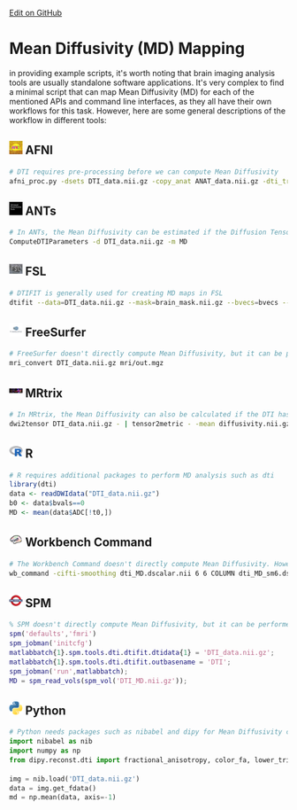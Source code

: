[Edit on GitHub](https://github.com/cmi-dair/NeuRosetta/edit/main/src/diffusion_mri_analysis/mean_diffusivity_md_mapping.md)
# Mean Diffusivity (MD) Mapping

in providing example scripts, it's worth noting that brain imaging analysis tools are usually standalone software applications. It's very complex to find a minimal script that can map Mean Diffusivity (MD) for each of the mentioned APIs and command line interfaces, as they all have their own workflows for this task. However, here are some general descriptions of the workflow in different tools:

## <img src="../icons/afni.png" height="24px" /> AFNI
```Bash
# DTI requires pre-processing before we can compute Mean Diffusivity 
afni_proc.py -dsets DTI_data.nii.gz -copy_anat ANAT_data.nii.gz -dti_tr 2.5 -regress_stim_times stim_times*
```

## <img src="../icons/ants.png" height="24px" /> ANTs
```Bash
# In ANTs, the Mean Diffusivity can be estimated if the Diffusion Tensor Image (DTI) is given
ComputeDTIParameters -d DTI_data.nii.gz -m MD
```

## <img src="../icons/fsl.png" height="24px" /> FSL
```Bash
# DTIFIT is generally used for creating MD maps in FSL
dtifit --data=DTI_data.nii.gz --mask=brain_mask.nii.gz --bvecs=bvecs --bvals=bvals --out=dti
```

## <img src="../icons/freesurfer.png" height="24px" /> FreeSurfer
```Bash
# FreeSurfer doesn't directly compute Mean Diffusivity, but it can be processed if the DTI is given
mri_convert DTI_data.nii.gz mri/out.mgz
```

## <img src="../icons/mrtrix.png" height="24px" /> MRtrix
```Bash
# In MRtrix, the Mean Diffusivity can also be calculated if the DTI has been estimated first
dwi2tensor DTI_data.nii.gz - | tensor2metric - -mean diffusivity.nii.gz
```

## <img src="../icons/r.png" height="24px" /> R
```R
# R requires additional packages to perform MD analysis such as dti
library(dti)
data <- readDWIdata("DTI_data.nii.gz")
b0 <- data$bvals==0
MD <- mean(data$ADC[!t0,])
```

## <img src="../icons/workbench_command.png" height="24px" /> Workbench Command
```Bash
# The Workbench Command doesn't directly compute Mean Diffusivity. However, it can visualize MD maps if they have been created with another tool.
wb_command -cifti-smoothing dti_MD.dscalar.nii 6 6 COLUMN dti_MD_sm6.dscalar.nii
```

## <img src="../icons/spm.png" height="24px" /> SPM
```MATLAB
% SPM doesn't directly compute Mean Diffusivity, but it can be performed if the DTI is processed
spm('defaults','fmri')
spm_jobman('initcfg')
matlabbatch{1}.spm.tools.dti.dtifit.dtidata{1} = 'DTI_data.nii.gz';
matlabbatch{1}.spm.tools.dti.dtifit.outbasename = 'DTI';
spm_jobman('run',matlabbatch);
MD = spm_read_vols(spm_vol('DTI_MD.nii.gz'));
```

## <img src="../icons/python.png" height="24px" /> Python
```Python
# Python needs packages such as nibabel and dipy for Mean Diffusivity computation
import nibabel as nib
import numpy as np
from dipy.reconst.dti import fractional_anisotropy, color_fa, lower_triangular

img = nib.load('DTI_data.nii.gz')
data = img.get_fdata()
md = np.mean(data, axis=-1)
```